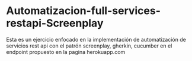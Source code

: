 # Automatizacion-full-services-restapi-Screenplay
Esta es un ejercicio enfocado en la implementación de automatización de servicios rest api con el patrón screenplay, gherkin, cucumber en el endpoint propuesto en la pagina herokuapp.com